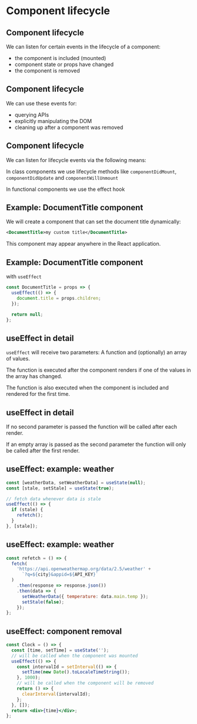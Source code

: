 # Component lifecycle

## Component lifecycle

We can listen for certain events in the lifecycle of a component:

- the component is included (mounted)
- component state or props have changed
- the component is removed

## Component lifecycle

We can use these events for:

- querying APIs
- explicitly manipulating the DOM
- cleaning up after a component was removed

## Component lifecycle

We can listen for lifecycle events via the following means:

In class components we use lifecycle methods like `componentDidMount`, `componentDidUpdate` and `componentWillUnmount`

In functional components we use the effect hook

## Example: DocumentTitle component

We will create a component that can set the document title dynamically:

```xml
<DocumentTitle>my custom title</DocumentTitle>
```

This component may appear anywhere in the React application.

## Example: DocumentTitle component

with `useEffect`

```jsx
const DocumentTitle = props => {
  useEffect(() => {
    document.title = props.children;
  });

  return null;
};
```

## useEffect in detail

`useEffect` will receive two parameters: A function and (optionally) an array of values.

The function is executed after the component renders if one of the values in the array has changed.

The function is also executed when the component is included and rendered for the first time.

## useEffect in detail

If no second parameter is passed the function will be called after each render.

If an empty array is passed as the second parameter the function will only be called after the first render.

## useEffect: example: weather

```js
const [weatherData, setWeatherData] = useState(null);
const [stale, setStale] = useState(true);

// fetch data whenever data is stale
useEffect(() => {
  if (stale) {
    refetch();
  }
}, [stale]);
```

## useEffect: example: weather

```js
const refetch = () => {
  fetch(
    'https://api.openweathermap.org/data/2.5/weather' +
      `?q=${city}&appid=${API_KEY}`
  )
    .then(response => response.json())
    .then(data => {
      setWeatherData({ temperature: data.main.temp });
      setStale(false);
    });
};
```

## useEffect: component removal

```jsx
const Clock = () => {
  const [time, setTime] = useState('');
  // will be called when the component was mounted
  useEffect(() => {
    const intervalId = setInterval(() => {
      setTime(new Date().toLocaleTimeString());
    }, 1000);
    // will be called when the component will be removed
    return () => {
      clearInterval(intervalId);
    };
  }, []);
  return <div>{time}</div>;
};
```
